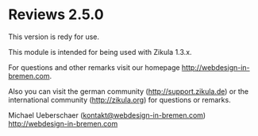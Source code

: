 Reviews 2.5.0
===========================

This version is redy for use.


This module is intended for being used with Zikula 1.3.x.

For questions and other remarks visit our homepage http://webdesign-in-bremen.com.

Also you can visit the german community (http://support.zikula.de)
or the international community (http://zikula.org) for questions or remarks.

Michael Ueberschaer (kontakt@webdesign-in-bremen.com)
http://webdesign-in-bremen.com
